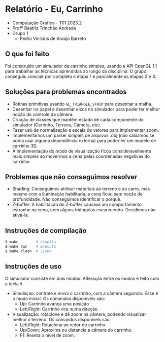 # Relatório - Eu, Carrinho

* Computação Gráfica - T01 2023.2
* Profª Beatriz Trinchão Andrade
* Grupo 1
  * Pedro Vinícius de Araújo Barreto

## O que foi feito

Foi construído um simulador de carrinho simples, usando a API OpenGL 1.1 para
trabalhar as técnicas aprendidas ao longo da disciplina. O grupo conseguiu
concluir por completo a etapa 1 e parcialmente as etapas 2 e 4.

## Soluções para problemas encontrados

* Rotinas primitivas usando `GL_TRIANGLE_STRIP` para desenhar a malha.
* Desenhar no papel e desenhar eixos no simulador para poder ter melhor noção do
  controle da câmera.
* Criação de classes que mantêm estado de cada componente do simulador
  (Carrinho, Terreno, Câmera, etc).
* Fazer uso de normalização e escala de vetores para implementar zoom.
* Implementamos um parser simples de arquivos .obj (não sabíamos se podia usar
  alguma dependência externa) para poder ler um modelo de carrinho 3D.
* A implementação do modo de visualização ficou consideravelmente mais simples
  ao movermos a cena pelas coordenadas negativas do carrinho.

## Problemas que não conseguimos resolver

* Shading: Conseguimos atribuir materiais ao terreno e ao carro, mas mesmo com
  a iluminação habilitada, a cena ficou sem noção de profundidade. Não
  conseguimos identificar o porquê.
* Z-buffer: A habilitação do Z-buffer causava um comportamento estranho na cena,
  com alguns triângulos escurecendo. Decidimos não ativá-la.

## Instruções de compilação

```sh
$ make        # Compila
$ make run    # Executa
$ make clean  # Limpa
```
## Instruções de uso

O simulador consiste em dois modos. Alteração entre os modos é feito com a tecla `M`.

- Simulação: controle e mova o carrinho, com a câmera seguindo. Esse é o modo inicial.
  Os comandos disponíveis são:
  - Up: Carrinho avança uma posição
  - Left/Right: Carrinho vira numa direção.
- Visualização: rotacione e dê zoom na câmera, podendo visualizar melhor o terreno.
  Os comandos disponívels são:
  - Left/Right: Rotaciona ao redor do carrinho.
  - Up/Down: Aproxima ou distancia a câmera do carrinho.
  - F1: Reseta o nível de zoom.

